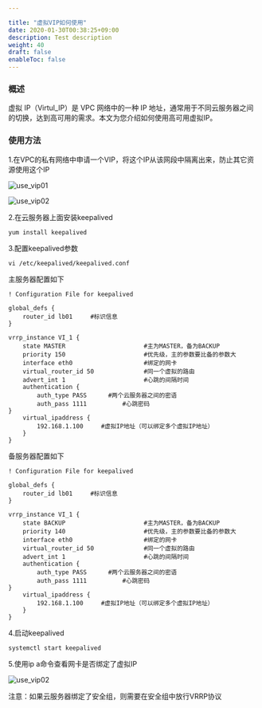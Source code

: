 ```yaml
---

title: "虚拟VIP如何使用"
date: 2020-01-30T00:38:25+09:00
description: Test description
weight: 40
draft: false
enableToc: false
---
```


### 概述

虚拟 IP（Virtul_IP）是 VPC 网络中的一种 IP 地址，通常用于不同云服务器之间的切换，达到高可用的需求。本文为您介绍如何使用高可用虚拟IP。

### 使用方法

1.在VPC的私有网络中申请一个VIP，将这个IP从该网段中隔离出来，防止其它资源使用这个IP

![use_vip01](../../_images/use_vip01.jpg)

![use_vip02](../../_images/use_vip02.png)

2.在云服务器上面安装keepalived

```
yum install keepalived
```

3.配置keepalived参数

```
vi /etc/keepalived/keepalived.conf
```

主服务器配置如下

```
! Configuration File for keepalived

global_defs {
    router_id lb01     #标识信息
}

vrrp_instance VI_1 {
    state MASTER                      #主为MASTER，备为BACKUP
    priority 150                      #优先级，主的参数要比备的参数大
    interface eth0                    #绑定的网卡
    virtual_router_id 50              #同一个虚拟的路由
    advert_int 1                      #心跳的间隔时间
    authentication {
        auth_type PASS      #两个云服务器之间的密语
        auth_pass 1111          #心跳密码
}
    virtual_ipaddress {
        192.168.1.100     #虚拟IP地址（可以绑定多个虚拟IP地址）
    }
}
```

备服务器配置如下

```
! Configuration File for keepalived

global_defs {
    router_id lb01     #标识信息
}

vrrp_instance VI_1 {
    state BACKUP                      #主为MASTER，备为BACKUP
    priority 140                      #优先级，主的参数要比备的参数大
    interface eth0                    #绑定的网卡
    virtual_router_id 50              #同一个虚拟的路由
    advert_int 1                      #心跳的间隔时间
    authentication {
        auth_type PASS      #两个云服务器之间的密语
        auth_pass 1111          #心跳密码
}
    virtual_ipaddress {
        192.168.1.100     #虚拟IP地址（可以绑定多个虚拟IP地址）
    }
}
```

4.启动keepalived

```
systemctl start keepalived
```

5.使用ip a命令查看网卡是否绑定了虚拟IP

![use_vip02](../../_images/use_vip03.jpg)

注意：如果云服务器绑定了安全组，则需要在安全组中放行VRRP协议